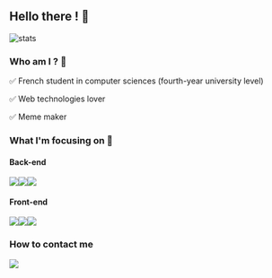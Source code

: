 
## Hello there ! 🤙

![stats](https://github-readme-stats.vercel.app/api?username=rChahine&count_private=true&show_icons=true&theme=radical)

### Who am I ? :man:
 
:white_check_mark: French student in computer sciences (fourth-year university level)

:white_check_mark: Web technologies lover

:white_check_mark: Meme maker


### What I'm focusing on :dart:

#### Back-end
<img src="https://img.shields.io/badge/Fastapi%20-white?logo=fastapi&style=for-the-badge"/><img src="https://img.shields.io/badge/Laravel%20-white?logo=Laravel&style=for-the-badge"/><img src="https://img.shields.io/badge/node.js%20-white?logo=node.js&style=for-the-badge"/>


#### Front-end
<img src="https://img.shields.io/badge/vuejs%20-white?&style=for-the-badge&logo=vue.js"/><img src="https://img.shields.io/badge/angular%20-white?&style=for-the-badge&logo=Angular&logoColor=red"/><img src="https://img.shields.io/badge/react%20-white?&style=for-the-badge&logo=react"/>

### How to contact me 

[<img src="https://img.shields.io/badge/romain%20chahine%20-white?&style=for-the-badge&logo=Linkedin&logoColor=blue"/>](https://www.linkedin.com/in/romain-chahine/)
